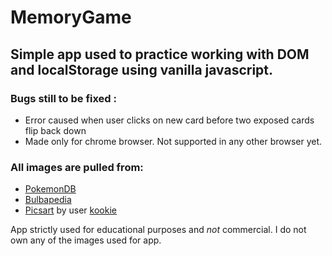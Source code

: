 # MemoryGame
## Simple app used to practice working with DOM and localStorage using vanilla javascript.
### Bugs still to be fixed :
* Error caused when user clicks on new card before two exposed cards flip back down
* Made only for chrome browser. Not supported in any other browser yet. 

### All images are pulled from:
* [PokemonDB](https://pokemondb.net)
* [Bulbapedia](https://bulbapedia.bulbagarden.net)
* [Picsart](https://picsart.com) by user [kookie](https://picsart.com/u/kckichiv/stickers)

App strictly used for educational purposes and _not_ commercial. I do not own any of the images used for app. 
